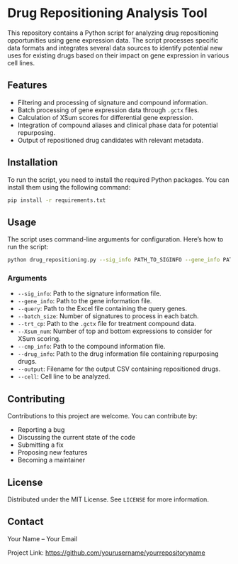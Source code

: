 
# Drug Repositioning Analysis Tool

This repository contains a Python script for analyzing drug repositioning opportunities using gene expression data. The script processes specific data formats and integrates several data sources to identify potential new uses for existing drugs based on their impact on gene expression in various cell lines.

## Features

- Filtering and processing of signature and compound information.
- Batch processing of gene expression data through `.gctx` files.
- Calculation of XSum scores for differential gene expression.
- Integration of compound aliases and clinical phase data for potential repurposing.
- Output of repositioned drug candidates with relevant metadata.

## Installation

To run the script, you need to install the required Python packages. You can install them using the following command:

```bash
pip install -r requirements.txt
```

## Usage

The script uses command-line arguments for configuration. Here’s how to run the script:

```bash
python drug_repositioning.py --sig_info PATH_TO_SIGINFO --gene_info PATH_TO_GENEINFO --query PATH_TO_QUERY --batch_size BATCH_SIZE --trt_cp PATH_TO_GCTX --Xsum_num TOP_N --cmp_info PATH_TO_COMPOUND_INFO --drug_info PATH_TO_DRUG_INFO --output OUTPUT_FILENAME --cell CELL_LINE
```

### Arguments

- `--sig_info`: Path to the signature information file.
- `--gene_info`: Path to the gene information file.
- `--query`: Path to the Excel file containing the query genes.
- `--batch_size`: Number of signatures to process in each batch.
- `--trt_cp`: Path to the `.gctx` file for treatment compound data.
- `--Xsum_num`: Number of top and bottom expressions to consider for XSum scoring.
- `--cmp_info`: Path to the compound information file.
- `--drug_info`: Path to the drug information file containing repurposing drugs.
- `--output`: Filename for the output CSV containing repositioned drugs.
- `--cell`: Cell line to be analyzed.

## Contributing

Contributions to this project are welcome. You can contribute by:

- Reporting a bug
- Discussing the current state of the code
- Submitting a fix
- Proposing new features
- Becoming a maintainer

## License

Distributed under the MIT License. See `LICENSE` for more information.

## Contact

Your Name – Your Email

Project Link: https://github.com/yourusername/yourrepositoryname

